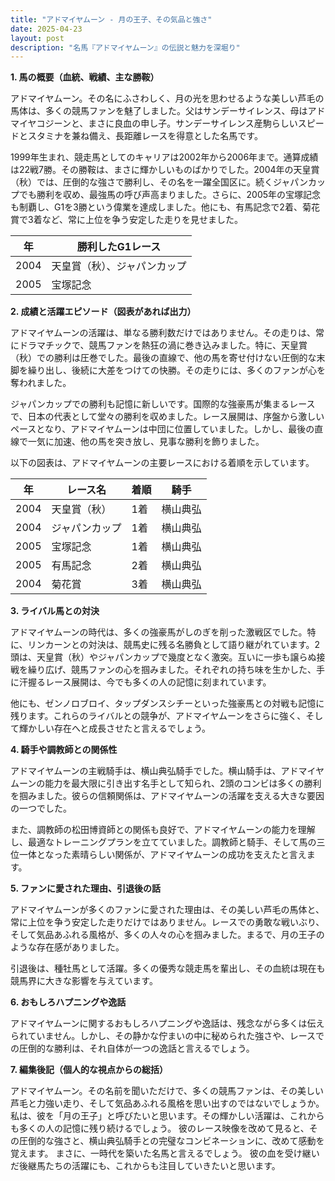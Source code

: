 ```yaml
---
title: "アドマイヤムーン - 月の王子、その気品と強さ"
date: 2025-04-23
layout: post
description: "名馬『アドマイヤムーン』の伝説と魅力を深堀り"
---
```


**1. 馬の概要（血統、戦績、主な勝鞍）**

アドマイヤムーン。その名にふさわしく、月の光を思わせるような美しい芦毛の馬体は、多くの競馬ファンを魅了しました。父はサンデーサイレンス、母はアドマイヤコジーンと、まさに良血の申し子。サンデーサイレンス産駒らしいスピードとスタミナを兼ね備え、長距離レースを得意とした名馬です。

1999年生まれ、競走馬としてのキャリアは2002年から2006年まで。通算成績は22戦7勝。その勝鞍は、まさに輝かしいものばかりでした。2004年の天皇賞（秋）では、圧倒的な強さで勝利し、その名を一躍全国区に。続くジャパンカップでも勝利を収め、最強馬の呼び声高まりました。さらに、2005年の宝塚記念も制覇し、G1を3勝という偉業を達成しました。他にも、有馬記念で2着、菊花賞で3着など、常に上位を争う安定した走りを見せました。

| 年 | 勝利したG1レース |
|---|---|
| 2004 | 天皇賞（秋）、ジャパンカップ |
| 2005 | 宝塚記念 |


**2. 成績と活躍エピソード（図表があれば出力）**

アドマイヤムーンの活躍は、単なる勝利数だけではありません。その走りは、常にドラマチックで、競馬ファンを熱狂の渦に巻き込みました。特に、天皇賞（秋）での勝利は圧巻でした。最後の直線で、他の馬を寄せ付けない圧倒的な末脚を繰り出し、後続に大差をつけての快勝。その走りには、多くのファンが心を奪われました。

ジャパンカップでの勝利も記憶に新しいです。国際的な強豪馬が集まるレースで、日本の代表として堂々の勝利を収めました。レース展開は、序盤から激しいペースとなり、アドマイヤムーンは中団に位置していました。しかし、最後の直線で一気に加速、他の馬を突き放し、見事な勝利を飾りました。

以下の図表は、アドマイヤムーンの主要レースにおける着順を示しています。

| 年 | レース名 | 着順 | 騎手 |
|---|---|---|---|
| 2004 | 天皇賞（秋） | 1着 | 横山典弘 |
| 2004 | ジャパンカップ | 1着 | 横山典弘 |
| 2005 | 宝塚記念 | 1着 | 横山典弘 |
| 2005 | 有馬記念 | 2着 | 横山典弘 |
| 2004 | 菊花賞 | 3着 | 横山典弘 |


**3. ライバル馬との対決**

アドマイヤムーンの時代は、多くの強豪馬がしのぎを削った激戦区でした。特に、リンカーンとの対決は、競馬史に残る名勝負として語り継がれています。2頭は、天皇賞（秋）やジャパンカップで幾度となく激突。互いに一歩も譲らぬ接戦を繰り広げ、競馬ファンの心を掴みました。それぞれの持ち味を生かした、手に汗握るレース展開は、今でも多くの人の記憶に刻まれています。

他にも、ゼンノロブロイ、タップダンスシチーといった強豪馬との対戦も記憶に残ります。これらのライバルとの競争が、アドマイヤムーンをさらに強く、そして輝かしい存在へと成長させたと言えるでしょう。


**4. 騎手や調教師との関係性**

アドマイヤムーンの主戦騎手は、横山典弘騎手でした。横山騎手は、アドマイヤムーンの能力を最大限に引き出す名手として知られ、2頭のコンビは多くの勝利を掴みました。彼らの信頼関係は、アドマイヤムーンの活躍を支える大きな要因の一つでした。

また、調教師の松田博資師との関係も良好で、アドマイヤムーンの能力を理解し、最適なトレーニングプランを立てていました。調教師と騎手、そして馬の三位一体となった素晴らしい関係が、アドマイヤムーンの成功を支えたと言えます。


**5. ファンに愛された理由、引退後の話**

アドマイヤムーンが多くのファンに愛された理由は、その美しい芦毛の馬体と、常に上位を争う安定した走りだけではありません。レースでの勇敢な戦いぶり、そして気品あふれる風格が、多くの人々の心を掴みました。まるで、月の王子のような存在感がありました。

引退後は、種牡馬として活躍。多くの優秀な競走馬を輩出し、その血統は現在も競馬界に大きな影響を与えています。


**6. おもしろハプニングや逸話**

アドマイヤムーンに関するおもしろハプニングや逸話は、残念ながら多くは伝えられていません。しかし、その静かな佇まいの中に秘められた強さや、レースでの圧倒的な勝利は、それ自体が一つの逸話と言えるでしょう。


**7. 編集後記（個人的な視点からの総括）**

アドマイヤムーン。その名前を聞いただけで、多くの競馬ファンは、その美しい芦毛と力強い走り、そして気品あふれる風格を思い出すのではないでしょうか。私は、彼を「月の王子」と呼びたいと思います。その輝かしい活躍は、これからも多くの人の記憶に残り続けるでしょう。  彼のレース映像を改めて見ると、その圧倒的な強さと、横山典弘騎手との完璧なコンビネーションに、改めて感動を覚えます。  まさに、一時代を築いた名馬と言えるでしょう。  彼の血を受け継いだ後継馬たちの活躍にも、これからも注目していきたいと思います。
